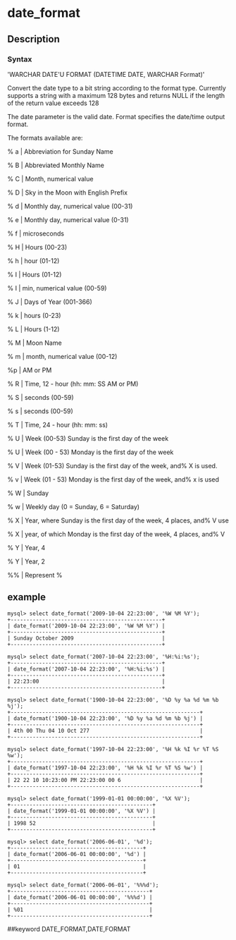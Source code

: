 <!-- 
Licensed to the Apache Software Foundation (ASF) under one
or more contributor license agreements.  See the NOTICE file
distributed with this work for additional information
regarding copyright ownership.  The ASF licenses this file
to you under the Apache License, Version 2.0 (the
"License"); you may not use this file except in compliance
with the License.  You may obtain a copy of the License at

  http://www.apache.org/licenses/LICENSE-2.0

Unless required by applicable law or agreed to in writing,
software distributed under the License is distributed on an
"AS IS" BASIS, WITHOUT WARRANTIES OR CONDITIONS OF ANY
KIND, either express or implied.  See the License for the
specific language governing permissions and limitations
under the License.
-->

# date_format
## Description
### Syntax

'WARCHAR DATE'U FORMAT (DATETIME DATE, WARCHAR Format)'


Convert the date type to a bit string according to the format type.
Currently supports a string with a maximum 128 bytes and returns NULL if the length of the return value exceeds 128

The date parameter is the valid date. Format specifies the date/time output format.

The formats available are:

% a | Abbreviation for Sunday Name

% B | Abbreviated Monthly Name

% C | Month, numerical value

% D | Sky in the Moon with English Prefix

% d | Monthly day, numerical value (00-31)

% e | Monthly day, numerical value (0-31)

% f | microseconds

% H | Hours (00-23)

% h | hour (01-12)

% I | Hours (01-12)

% I | min, numerical value (00-59)

% J | Days of Year (001-366)

% k | hours (0-23)

% L | Hours (1-12)

% M | Moon Name

% m | month, numerical value (00-12)

%p | AM or PM

% R | Time, 12 - hour (hh: mm: SS AM or PM)

% S | seconds (00-59)

% s | seconds (00-59)

% T | Time, 24 - hour (hh: mm: ss)

% U | Week (00-53) Sunday is the first day of the week

% U | Week (00 - 53) Monday is the first day of the week

% V | Week (01-53) Sunday is the first day of the week, and% X is used.

% v | Week (01 - 53) Monday is the first day of the week, and% x is used

% W | Sunday

% w | Weekly day (0 = Sunday, 6 = Saturday)

% X | Year, where Sunday is the first day of the week, 4 places, and% V use

% X | year, of which Monday is the first day of the week, 4 places, and% V

% Y | Year, 4

% Y | Year, 2

%%  | Represent %

## example

```
mysql> select date_format('2009-10-04 22:23:00', '%W %M %Y');
+------------------------------------------------+
| date_format('2009-10-04 22:23:00', '%W %M %Y') |
+------------------------------------------------+
| Sunday October 2009                            |
+------------------------------------------------+

mysql> select date_format('2007-10-04 22:23:00', '%H:%i:%s');
+------------------------------------------------+
| date_format('2007-10-04 22:23:00', '%H:%i:%s') |
+------------------------------------------------+
| 22:23:00                                       |
+------------------------------------------------+

mysql> select date_format('1900-10-04 22:23:00', '%D %y %a %d %m %b %j');
+------------------------------------------------------------+
| date_format('1900-10-04 22:23:00', '%D %y %a %d %m %b %j') |
+------------------------------------------------------------+
| 4th 00 Thu 04 10 Oct 277                                   |
+------------------------------------------------------------+

mysql> select date_format('1997-10-04 22:23:00', '%H %k %I %r %T %S %w');
+------------------------------------------------------------+
| date_format('1997-10-04 22:23:00', '%H %k %I %r %T %S %w') |
+------------------------------------------------------------+
| 22 22 10 10:23:00 PM 22:23:00 00 6                         |
+------------------------------------------------------------+

mysql> select date_format('1999-01-01 00:00:00', '%X %V'); 
+---------------------------------------------+
| date_format('1999-01-01 00:00:00', '%X %V') |
+---------------------------------------------+
| 1998 52                                     |
+---------------------------------------------+

mysql> select date_format('2006-06-01', '%d');
+------------------------------------------+
| date_format('2006-06-01 00:00:00', '%d') |
+------------------------------------------+
| 01                                       |
+------------------------------------------+

mysql> select date_format('2006-06-01', '%%%d');
+--------------------------------------------+
| date_format('2006-06-01 00:00:00', '%%%d') |
+--------------------------------------------+
| %01                                        |
+--------------------------------------------+
```
##keyword
DATE_FORMAT,DATE,FORMAT
